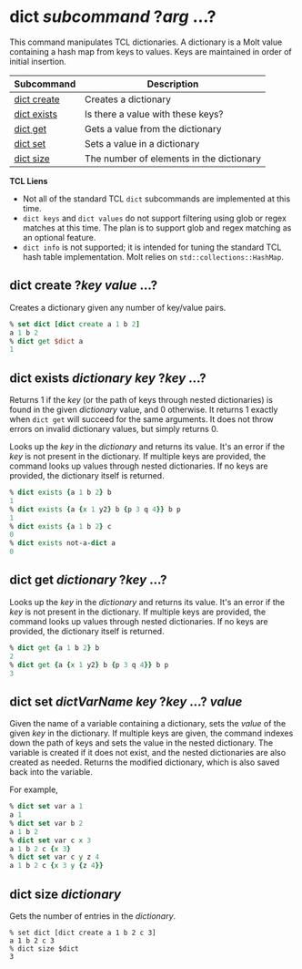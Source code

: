 # dict *subcommand* ?*arg* ...?

This command manipulates TCL dictionaries.  A dictionary is a Molt value containing a hash map
from keys to values.  Keys are maintained in order of initial insertion.

| Subcommand                                       | Description                                  |
| ------------------------------------------------ | -------------------------------------------- |
| [dict create](#dict-create-key-value-)           | Creates a dictionary                         |
| [dict exists](#dict-exists-dictionary-key-key-)  | Is there a value with these keys?            |
| [dict get](#dict-get-dictionary-key-)            | Gets a value from the dictionary             |
| [dict set](#dict-set-dictvarname-key-key--value) | Sets a value in a dictionary                 |
| [dict size](#dict-size-dictionary)               | The number of elements in the dictionary     |

**TCL Liens**

* Not all of the standard TCL `dict` subcommands are implemented at this time.
* `dict keys` and `dict values` do not support filtering using glob or regex matches
   at this time.  The plan is to support glob and regex matching as an optional feature.
* `dict info` is not supported; it is intended for tuning the standard TCL hash table
  implementation.  Molt relies on `std::collections::HashMap`.

## dict create ?*key* *value* ...?

Creates a dictionary given any number of key/value pairs.

```tcl
% set dict [dict create a 1 b 2]
a 1 b 2
% dict get $dict a
1
```

## dict exists *dictionary* *key* ?*key* ...?

Returns 1 if the *key* (or the path of keys through nested dictionaries) is found in the
given *dictionary* value, and 0 otherwise.  It returns 1 exactly when `dict get` will
succeed for the same arguments.  It does not throw errors on invalid dictionary values, but
simply returns 0.

Looks up the *key* in the *dictionary* and returns its value.  It's an error if the *key* is
not present in the dictionary.  If multiple keys are provided, the command looks up values
through nested dictionaries.  If no keys are provided, the dictionary itself is returned.

```tcl
% dict exists {a 1 b 2} b
1
% dict exists {a {x 1 y2} b {p 3 q 4}} b p
1
% dict exists {a 1 b 2} c
0
% dict exists not-a-dict a
0
```

## dict get *dictionary* ?*key* ...?

Looks up the *key* in the *dictionary* and returns its value.  It's an error if the *key* is
not present in the dictionary.  If multiple keys are provided, the command looks up values
through nested dictionaries.  If no keys are provided, the dictionary itself is returned.

```tcl
% dict get {a 1 b 2} b
2
% dict get {a {x 1 y2} b {p 3 q 4}} b p
3
```

## dict set *dictVarName* *key* ?*key* ...? *value*

Given the name of a variable containing a dictionary, sets the *value* of the given *key* in
the dictionary. If multiple keys are given, the command indexes down the path of keys and sets
the value in the nested dictionary.  The variable is created if it does not exist, and the nested
dictionaries are also created as needed.  Returns the modified dictionary, which is also saved
back into the variable.

For example,

```tcl
% dict set var a 1
a 1
% dict set var b 2
a 1 b 2
% dict set var c x 3
a 1 b 2 c {x 3}
% dict set var c y z 4
a 1 b 2 c {x 3 y {z 4}}
```

## dict size *dictionary*

Gets the number of entries in the *dictionary*.

```
% set dict [dict create a 1 b 2 c 3]
a 1 b 2 c 3
% dict size $dict
3
```
